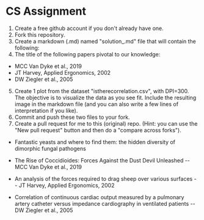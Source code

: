 # CS Assignment

1. Create a free github account if you don't already have one.
2. Fork this repository.
3. Create a markdown (.md) named "solution_<your name>.md" file that will contain the following:
4. The title of the following papers pivotal to our knowledge:
  - MCC Van Dyke et al., 2019
  - JT Harvey, Applied Ergonomics, 2002
  - DW Ziegler et al., 2005
5. Create 1 plot from the dataset "istherecorrelation.csv", with DPI=300. The objective is to visualize the data as you see fit. Include the resulting image in the markdown file (and you can also write a few lines of interpretation if you like).
6. Commit and push these two files to your fork.
7. Create a pull request for me to this (original) repo. (Hint: you can use the "New pull request" button and then do a "compare across forks").


- Fantastic yeasts and where to find them: the hidden diversity of dimorphic fungal pathogens 
- The Rise of Coccidioides: Forces Against the Dust Devil Unleashed 
-- MCC Van Dyke et al., 2019

- An analysis of the forces required to drag sheep over various surfaces 
-- JT Harvey, Applied Ergonomics, 2002

- Correlation of continuous cardiac output measured by a pulmonary artery catheter versus impedance cardiography in ventilated patients 
-- DW Ziegler et al., 2005
